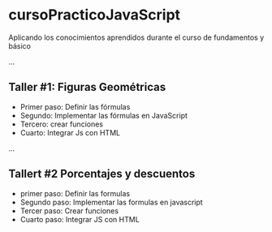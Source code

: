 # cursoPracticoJavaScript
Aplicando los conocimientos aprendidos durante el curso de fundamentos y básico

...

## Taller #1: Figuras Geométricas

- Primer paso: Definir las fórmulas
- Segundo: Implementar las fórmulas en JavaScript
- Tercero: crear funciones
- Cuarto: Integrar Js con HTML

...

## Tallert #2 Porcentajes y descuentos
- primer paso: Definir las formulas
- Segundo paso: Implementar las formulas en javascript
- Tercer paso: Crear funciones
- Cuarto paso: Integrar JS con HTML

